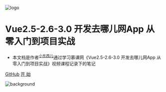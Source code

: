 <!-- _coverpage.md -->

![logo](https://docsify.js.org/_media/icon.svg)
<!-- ![logo](https://xiaodongxier.com/favicon.ico) -->


# Vue2.5-2.6-3.0 开发去哪儿网App 从零入门到项目实战

- 本文档是作者<sup>[小东西儿](https://xiaodongxier.com)</sup>通过学习慕课网《Vue2.5-2.6-3.0 开发去哪儿网App 从零入门到项目实战》视频课程记录下的笔记

<!-- 
- 视频教程学习笔记记录
- 慕课网
- 无需生成 html 文件
- 众多主题 
-->
<!-- [![stars](https://badgen.net/github/stars/xiaodongxier/mkw-vue-jddj-notes?icon=github&color=4ab8a1)](https://github.com/xiaodongxier/mkw-vue-jddj-notes)  -->
<!-- [![stars](https://badgen.net/github/forks/xiaodongxier/mkw-vue-jddj-notes?icon=github&color=4ab8a1)](https://github.com/xiaodongxier/mkw-vue-jddj-notes) -->



[GitHub](https://github.com/xiaodongxier/mkw-vue-jddj-notes.git)
[开 始](README)



![background](https://api.wangyongjie.cn/bing)